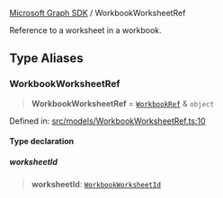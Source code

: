 [Microsoft Graph SDK](README.md) / WorkbookWorksheetRef

Reference to a worksheet in a workbook.

## Type Aliases

### WorkbookWorksheetRef

> **WorkbookWorksheetRef** = [`WorkbookRef`](WorkbookRef.md#workbookref) & `object`

Defined in: [src/models/WorkbookWorksheetRef.ts:10](https://github.com/Future-Secure-AI/microsoft-graph/blob/main/src/models/WorkbookWorksheetRef.ts#L10)

#### Type declaration

##### worksheetId

> **worksheetId**: [`WorkbookWorksheetId`](WorkbookWorksheetId.md#workbookworksheetid)
